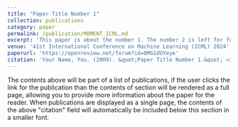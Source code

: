 ```yaml
---
title: "Paper Title Number 1"
collection: publications
category: paper
permalink: /publication/MOMENT_ICML.md
excerpt: 'This paper is about the number 1. The number 2 is left for future work.'
venue: '41st International Conference on Machine Learning (ICML) 2024'
paperurl: 'https://openreview.net/forum?id=8MG1dUYeye'
citation: 'Your Name, You. (2009). &quot;Paper Title Number 1.&quot; <i>Journal 1</i>. 1(1).'
---
```


The contents above will be part of a list of publications, if the user clicks the link for the publication than the contents of section will be rendered as a full page, allowing you to provide more information about the paper for the reader. When publications are displayed as a single page, the contents of the above "citation" field will automatically be included below this section in a smaller font.
